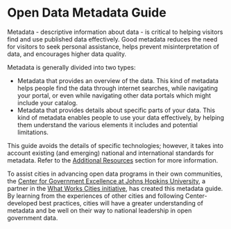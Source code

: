 Open Data Metadata Guide
=======

Metadata - descriptive information about data - is critical to helping visitors find and use published data effectively. Good metadata reduces the need for visitors to seek personal assistance, helps prevent misinterpretation of data, and encourages higher data quality.

Metadata is generally divided into two types:
* Metadata that provides an overview of the data. This kind of metadata helps people find the data through internet searches, while navigating your portal, or even while navigating other data portals which might include your catalog.
* Metadata that provides details about specific parts of your data. This kind of metadata enables people to use your data effectively, by helping them understand the various elements it includes and potential limitations.

This guide avoids the details of specific technologies; however, it takes into account existing (and emerging) national and international standards for metadata. Refer to the [Additional Resources](additional-resources.md) section for more information.

To assist cities in advancing open data programs in their own communities, the [Center for Government Excellence at Johns Hopkins University](http://centerforgov.org), a partner in the [What Works Cities initiative](http://www.whatworkscities.org), has created this metadata guide. By learning from the experiences of other cities and following Center-developed best practices, cities will have a greater understanding of metadata and be well on their way to national leadership in open government data.
